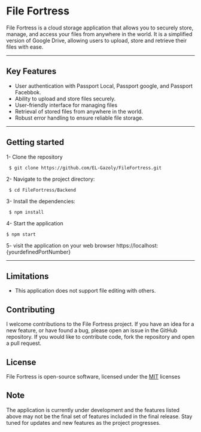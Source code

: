 
# File Fortress

File Fortress is a cloud storage application that allows you to securely store, manage, and access your files from anywhere in the world. It is a simplified version of Google Drive, allowing users to upload, store and retrieve their files with ease.

- - - -

## Key Features
* User authentication with Passport Local, Passport google, and Passport Facebbok.
* Ability to upload and store files securely.
* User-friendly interface for managing files
* Retrieval of stored files from anywhere in the world.
* Robust error handling to ensure reliable file storage.
- - - -
## Getting started
1- Clone the repository
```console
 $ git clone https://github.com/EL-Gazoly/FileFortress.git
```
2- Navigate to the project directory:
```console
 $ cd FileFortress/Backend
```
3- Install the dependencies:
```console
 $ npm install
```
4- Start the application
```console
$ npm start
``` 
5- visit the application on your web  browser https://localhost:{yourdefinedPortNumber}
- - - -
## Limitations

* This application does not support file editing with others.
## Contributing

I welcome contributions to the File Fortress project. If you have an idea for a new feature, or have found a bug, please open an issue in the GitHub repository. If you would like to contribute code, fork the repository and open a pull request.

## License

File Fortress is open-source software, licensed under the [MIT](https://choosealicense.com/licenses/mit/) licenses


## Note

The application is currently under development and the features listed above may not be the final set of features included in the final release. Stay tuned for updates and new features as the project progresses.